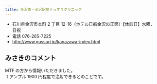 ```yaml
---
title: 金沢市・金沢駅前ぐっすりクリニック
---
```


- 石川県金沢市本町 2 丁目 12-16（ホテル日航金沢の正面）【休診日】水曜、日祝
- 電話 076-265-7225
- <http://www.gussuri.jp/kanazawa-index.html>

## みさきのコメント

MTF の方から情報いただきました。  
１アンプル 1900 円程度で注射できるとのことです。

